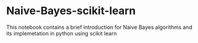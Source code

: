 # Naive-Bayes-scikit-learn
This notebook contains a brief introduction for Naive Bayes algorithms and its implemetation in python using scikit learn
